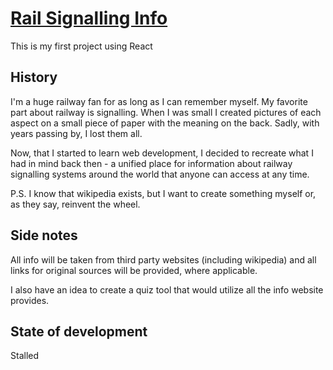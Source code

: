 # [Rail Signalling Info](https://rail-signalling-info.netlify.app/)

This is my first project using React

## History
I'm a huge railway fan for as long as I can remember myself. My favorite part about railway is signalling. When I was small I created pictures of each aspect on a small piece of paper with the meaning on the back. Sadly, with years passing by, I lost them all.

Now, that I started to learn web development, I decided to recreate what I had in mind back then - a unified place for information about railway signalling systems around the world that anyone can access at any time.

P.S. I know that wikipedia exists, but I want to create something myself or, as they say, reinvent the wheel.

## Side notes
All info will be taken from third party websites (including wikipedia) and all links for original sources will be provided, where applicable.

I also have an idea to create a quiz tool that would utilize all the info website provides.

## State of development
Stalled
